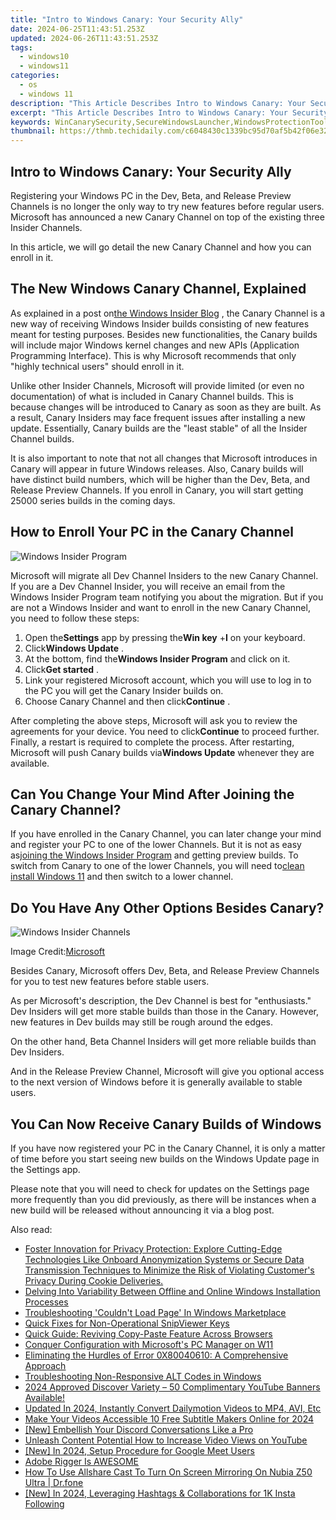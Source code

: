 ```yaml
---
title: "Intro to Windows Canary: Your Security Ally"
date: 2024-06-25T11:43:51.253Z
updated: 2024-06-26T11:43:51.253Z
tags:
  - windows10
  - windows11
categories:
  - os
  - windows 11
description: "This Article Describes Intro to Windows Canary: Your Security Ally"
excerpt: "This Article Describes Intro to Windows Canary: Your Security Ally"
keywords: WinCanarySecurity,SecureWindowsLauncher,WindowsProtectionTool,AntivirusWinOS,SafeGuardOS7,OSDefenseTechniques,CanaryUpdateGuide
thumbnail: https://thmb.techidaily.com/c6048430c1339bc95d70af5b42f06e3231c3552b043c7e6cc92b16fd863d9438.jpg
---
```


## Intro to Windows Canary: Your Security Ally

 Registering your Windows PC in the Dev, Beta, and Release Preview Channels is no longer the only way to try new features before regular users. Microsoft has announced a new Canary Channel on top of the existing three Insider Channels.

 In this article, we will go detail the new Canary Channel and how you can enroll in it.

## The New Windows Canary Channel, Explained

 As explained in a post on[the Windows Insider Blog](https://blogs.windows.com/windows-insider/2023/03/06/whats-coming-for-the-windows-insider-program-in-2023/) , the Canary Channel is a new way of receiving Windows Insider builds consisting of new features meant for testing purposes. Besides new functionalities, the Canary builds will include major Windows kernel changes and new APIs (Application Programming Interface). This is why Microsoft recommends that only "highly technical users" should enroll in it.

 Unlike other Insider Channels, Microsoft will provide limited (or even no documentation) of what is included in Canary Channel builds. This is because changes will be introduced to Canary as soon as they are built. As a result, Canary Insiders may face frequent issues after installing a new update. Essentially, Canary builds are the "least stable" of all the Insider Channel builds.

 It is also important to note that not all changes that Microsoft introduces in Canary will appear in future Windows releases. Also, Canary builds will have distinct build numbers, which will be higher than the Dev, Beta, and Release Preview Channels. If you enroll in Canary, you will start getting 25000 series builds in the coming days.

## How to Enroll Your PC in the Canary Channel

![Windows Insider Program](https://static1.makeuseofimages.com/wordpress/wp-content/uploads/2023/03/windows-insider-program-edit.jpg)

 Microsoft will migrate all Dev Channel Insiders to the new Canary Channel. If you are a Dev Channel Insider, you will receive an email from the Windows Insider Program team notifying you about the migration. But if you are not a Windows Insider and want to enroll in the new Canary Channel, you need to follow these steps:

1. Open the**Settings** app by pressing the**Win key** +**I** on your keyboard.
2. Click**Windows Update** .
3. At the bottom, find the**Windows Insider Program** and click on it.
4. Click**Get started** .
5. Link your registered Microsoft account, which you will use to log in to the PC you will get the Canary Insider builds on.
6. Choose Canary Channel and then click**Continue** .

 After completing the above steps, Microsoft will ask you to review the agreements for your device. You need to click**Continue** to proceed further. Finally, a restart is required to complete the process. After restarting, Microsoft will push Canary builds via**Windows Update** whenever they are available.

## Can You Change Your Mind After Joining the Canary Channel?

 If you have enrolled in the Canary Channel, you can later change your mind and register your PC to one of the lower Channels. But it is not as easy as[joining the Windows Insider Program](https://www.makeuseof.com/windows-11-beta-how-to-download/) and getting preview builds. To switch from Canary to one of the lower Channels, you will need to[clean install Windows 11](https://www.makeuseof.com/how-to-clean-install-windows-11/) and then switch to a lower channel.

## Do You Have Any Other Options Besides Canary?

![Windows Insider Channels](https://static1.makeuseofimages.com/wordpress/wp-content/uploads/2023/03/windows-insider-channels.jpg)

 Image Credit:[Microsoft](https://blogs.windows.com/windows-insider/2023/03/06/whats-coming-for-the-windows-insider-program-in-2023/)

 Besides Canary, Microsoft offers Dev, Beta, and Release Preview Channels for you to test new features before stable users.

 As per Microsoft's description, the Dev Channel is best for "enthusiasts." Dev Insiders will get more stable builds than those in the Canary. However, new features in Dev builds may still be rough around the edges.

 On the other hand, Beta Channel Insiders will get more reliable builds than Dev Insiders.

 And in the Release Preview Channel, Microsoft will give you optional access to the next version of Windows before it is generally available to stable users.

## You Can Now Receive Canary Builds of Windows

 If you have now registered your PC in the Canary Channel, it is only a matter of time before you start seeing new builds on the Windows Update page in the Settings app.

 Please note that you will need to check for updates on the Settings page more frequently than you did previously, as there will be instances when a new build will be released without announcing it via a blog post.


<ins class="adsbygoogle"
     style="display:block"
     data-ad-format="autorelaxed"
     data-ad-client="ca-pub-7571918770474297"
     data-ad-slot="1223367746"></ins>



<ins class="adsbygoogle"
     style="display:block"
     data-ad-client="ca-pub-7571918770474297"
     data-ad-slot="8358498916"
     data-ad-format="auto"
     data-full-width-responsive="true"></ins>

<span class="atpl-alsoreadstyle">Also read:</span>
<div><ul>
<li><a href="https://win11.techidaily.com/foster-innovation-for-privacy-protection-explore-cutting-edge-technologies-like-onboard-anonymization-systems-or-secure-data-transmission-techniques-to-mini44/"><u>Foster Innovation for Privacy Protection: Explore Cutting-Edge Technologies Like Onboard Anonymization Systems or Secure Data Transmission Techniques to Minimize the Risk of Violating Customer's Privacy During Cookie Deliveries.</u></a></li>
<li><a href="https://win11.techidaily.com/delving-into-variability-between-offline-and-online-windows-installation-processes/"><u>Delving Into Variability Between Offline and Online Windows Installation Processes</u></a></li>
<li><a href="https://win11.techidaily.com/troubleshooting-couldnt-load-page-in-windows-marketplace/"><u>Troubleshooting 'Couldn't Load Page' In Windows Marketplace</u></a></li>
<li><a href="https://win11.techidaily.com/quick-fixes-for-non-operational-snipviewer-keys/"><u>Quick Fixes for Non-Operational SnipViewer Keys</u></a></li>
<li><a href="https://win11.techidaily.com/quick-guide-reviving-copy-paste-feature-across-browsers/"><u>Quick Guide: Reviving Copy-Paste Feature Across Browsers</u></a></li>
<li><a href="https://win11.techidaily.com/conquer-configuration-with-microsofts-pc-manager-on-w11/"><u>Conquer Configuration with Microsoft's PC Manager on W11</u></a></li>
<li><a href="https://win11.techidaily.com/eliminating-the-hurdles-of-error-0x80040610-a-comprehensive-approach/"><u>Eliminating the Hurdles of Error 0X80040610: A Comprehensive Approach</u></a></li>
<li><a href="https://win11.techidaily.com/troubleshooting-non-responsive-alt-codes-in-windows/"><u>Troubleshooting Non-Responsive ALT Codes in Windows</u></a></li>
<li><a href="https://youtube-docs.techidaily.com/approved-discover-variety-50-complimentary-youtube-banners-available/"><u>2024 Approved  Discover Variety – 50 Complimentary YouTube Banners Available!</u></a></li>
<li><a href="https://ai-video-tools.techidaily.com/updated-in-2024-instantly-convert-dailymotion-videos-to-mp4-avi-etc/"><u>Updated In 2024, Instantly Convert Dailymotion Videos to MP4, AVI, Etc</u></a></li>
<li><a href="https://ai-driven-video-production.techidaily.com/make-your-videos-accessible-10-free-subtitle-makers-online-for-2024/"><u>Make Your Videos Accessible 10 Free Subtitle Makers Online for 2024</u></a></li>
<li><a href="https://discord-videos.techidaily.com/new-embellish-your-discord-conversations-like-a-pro/"><u>[New] Embellish Your Discord Conversations Like a Pro</u></a></li>
<li><a href="https://youtube-video-recordings.techidaily.com/unleash-content-potential-how-to-increase-video-views-on-youtube/"><u>Unleash Content Potential  How to Increase Video Views on YouTube</u></a></li>
<li><a href="https://screen-capture.techidaily.com/new-in-2024-setup-procedure-for-google-meet-users/"><u>[New] In 2024, Setup Procedure for Google Meet Users</u></a></li>
<li><a href="https://animation-videos.techidaily.com/adobe-rigger-is-awesome/"><u>Adobe Rigger Is AWESOME</u></a></li>
<li><a href="https://screen-mirror.techidaily.com/how-to-use-allshare-cast-to-turn-on-screen-mirroring-on-nubia-z50-ultra-drfone-by-drfone-android/"><u>How To Use Allshare Cast To Turn On Screen Mirroring On Nubia Z50 Ultra | Dr.fone</u></a></li>
<li><a href="https://instagram-clips.techidaily.com/new-in-2024-leveraging-hashtags-and-collaborations-for-1k-insta-following/"><u>[New] In 2024, Leveraging Hashtags & Collaborations for 1K Insta Following</u></a></li>
</ul></div>
